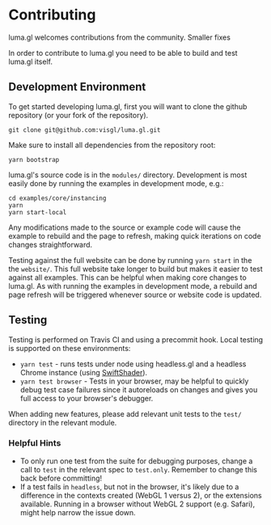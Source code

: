 # Contributing

luma.gl welcomes contributions from the community. Smaller fixes 

In order to contribute to luma.gl you need to be able to build and test luma.gl itself.

## Development Environment

To get started developing luma.gl, 
first you will want to clone the github repository (or your fork of the repository).

```
git clone git@github.com:visgl/luma.gl.git
```

Make sure to install all dependencies from the repository root:

`yarn bootstrap`

luma.gl's source code is in the `modules/` directory. Development is most easily done by running the examples in development mode, e.g.:

```
cd examples/core/instancing
yarn
yarn start-local
```

Any modifications made to the source or example code will cause the example to rebuild and the page to refresh, making quick iterations on code changes straightforward.

Testing against the full website can be done by running `yarn start` in the the `website/`. This full website take longer to build but makes it easier to test against all examples. This can be helpful when making core changes to luma.gl. As with running the examples in development mode, a rebuild and page refresh will be triggered whenever source or website code is updated.

## Testing

Testing is performed on Travis CI and using a precommit hook. Local testing is supported on these environments:

- `yarn test` - runs tests under node using headless.gl and a headless Chrome instance (using [SwiftShader](https://github.com/google/swiftshader)).
- `yarn test browser` - Tests in your browser, may be helpful to quickly debug test case failures since it autoreloads on changes and gives you full access to your browser's debugger.

When adding new features, please add relevant unit tests to the `test/` directory in the relevant module.

### Helpful Hints

- To only run one test from the suite for debugging purposes, change a call to `test` in the relevant spec to `test.only`. Remember to change this back before committing!
- If a test fails in `headless`, but not in the browser, it's likely due to a difference in the contexts created (WebGL 1 versus 2), or the extensions available. Running in a browser without WebGL 2 support (e.g. Safari), might help narrow the issue down.
